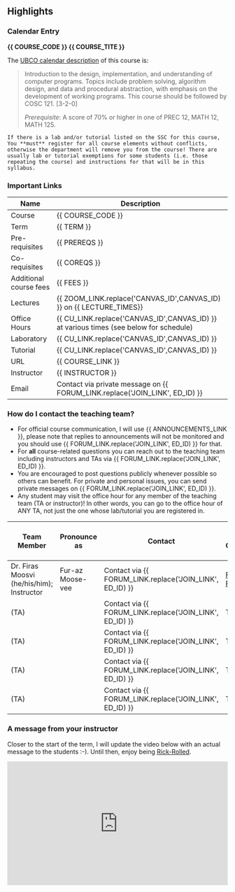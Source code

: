 ## Highlights

### Calendar Entry

**{{ COURSE_CODE }} {{ COURSE_TITE }}**

The [UBCO calendar description](http://www.calendar.ubc.ca/okanagan/courses.cfm?code=cosc) of this course is: 

> Introduction to the design, implementation, and understanding of computer programs.
> Topics include problem solving, algorithm design, and data and procedural abstraction, with emphasis on the development of working programs. 
> This course should be followed by COSC 121. [3-2-0]
>
> *Prerequisite*: A score of 70% or higher in one of PREC 12, MATH 12, MATH 125.

```{warning}
If there is a lab and/or tutorial listed on the SSC for this course, You **must** register for all course elements without conflicts, otherwise the department will remove you from the course! There are usually lab or tutorial exemptions for some students (i.e. those repeating the course) and instructions for that will be in this syllabus.
```

### Important Links

| Name                   | Description                                                                            |
|------------------------|----------------------------------------------------------------------------------------|
| Course                 | {{ COURSE_CODE }}                                                                      |
| Term                   | {{ TERM }}                                                                             |
| Pre-requisites         | {{ PREREQS }}                                                                          |
| Co-requisites          | {{ COREQS }}                                                                           |
| Additional course fees | {{ FEES }}                                                                             |
| Lectures               | {{ ZOOM_LINK.replace('CANVAS_ID',CANVAS_ID) }} on {{ LECTURE_TIMES}}                   |
| Office Hours           | {{ CU_LINK.replace('CANVAS_ID',CANVAS_ID) }} at various times (see below for schedule) |
| Laboratory             | {{ CU_LINK.replace('CANVAS_ID',CANVAS_ID) }}                                           |
| Tutorial               | {{ CU_LINK.replace('CANVAS_ID',CANVAS_ID) }}                                           |
| URL                    | {{ COURSE_LINK }}                                                                      |
| Instructor             | {{ INSTRUCTOR }}                                                                       |
| Email                  | Contact via private message on {{ FORUM_LINK.replace('JOIN_LINK', ED_ID) }}            |

### How do I contact the teaching team?

- For official course communication, I will use {{ ANNOUNCEMENTS_LINK }}, please note that replies to announcements will not be monitored and you should use {{ FORUM_LINK.replace('JOIN_LINK', ED_ID) }} for that.
- For **all** course-related questions you can reach out to the teaching team including instructors and TAs via {{ FORUM_LINK.replace('JOIN_LINK', ED_ID) }}. 
- You are encouraged to post questions publicly whenever possible so others can benefit. For private and personal issues, you can send private messages on {{ FORUM_LINK.replace('JOIN_LINK', ED_ID) }}.
- Any student may visit the office hour for any member of the teaching team (TA or instructor)! In other words, you can go to the office hour of ANY TA, not just the one whose lab/tutorial you are registered in. 

| Team Member                               | Pronounce as     | Contact                                                  | Office Hour (on Collaborate Ultra) |
|-------------------------------------------|------------------|----------------------------------------------------------|-------------|
| Dr. Firas Moosvi (he/his/him); Instructor | Fur-az Moose-vee | Contact via {{ FORUM_LINK.replace('JOIN_LINK', ED_ID) }} | [Friday 1-2 PM](https://ca.bbcollab.com/guest/286c1e052d7649d4914d5488eaa200ab)         |
| (TA)                                      |                  | Contact via {{ FORUM_LINK.replace('JOIN_LINK', ED_ID) }} | TBD         |
| (TA)                                      |                  | Contact via {{ FORUM_LINK.replace('JOIN_LINK', ED_ID) }} | TBD         |
| (TA)                                      |                  | Contact via {{ FORUM_LINK.replace('JOIN_LINK', ED_ID) }} | TBD         |
| (TA)                                      |                  | Contact via {{ FORUM_LINK.replace('JOIN_LINK', ED_ID) }} | TBD         |


### A message from your instructor

Closer to the start of the term, I will update the video below with an actual message to the students :-).
Until then, enjoy being [Rick-Rolled](https://www.dictionary.com/e/slang/rickrolling/).

<div style="position: relative; padding-bottom: 56.25%; height: 0; overflow: hidden; max-width: 100%; height: auto;">
    <iframe src="https://player.vimeo.com/video/148751763" frameborder="0" allowfullscreen style="position: absolute; top: 0; left: 0; width: 100%; height: 100%;"></iframe>
</div>

<div class="page_break"> </div>